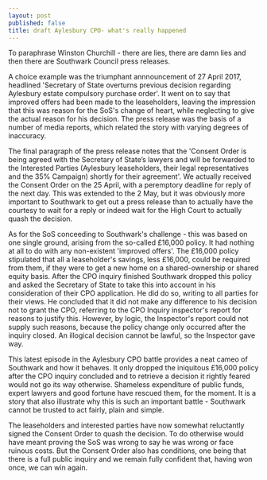 ```yaml
---
layout: post
published: false
title: draft Aylesbury CPO- what's really happened
---
```

To paraphrase Winston Churchill - there are lies, there are damn lies and then there are Southwark Council  press releases.

A choice example was the triumphant annnouncement of 27 April 2017, headlined 'Secretary of State overturns previous decision regarding Aylesbury estate compulsory purchase order'. It went on to say that improved offers had been made to the leaseholders, leaving the impression that this was reason for the  SoS's change of heart, while neglecting to give the actual reason for his decision.  The press release was the basis of a number of media reports, which related the story with varying degrees of inaccuracy.

The final paragraph of the press release notes that the 'Consent Order is being agreed with the Secretary of State’s lawyers and will be forwarded to the Interested Parties (Aylesbury leaseholders, their legal representatives and the 35% Campaign) shortly for their agreement'. We actually received the Consent Order on the 25 April, with a peremptory deadline for reply of the next day.  This was extended to the 2 May, but it was obviously more important to Southwark to get out a press release than to actually have the courtesy to wait for a reply or indeed wait for the High Court to actually quash the decision.

As for the SoS conceeding to Southwark's challenge - this was based on one single ground, arising from the so-called £16,000 policy. It had nothing at all to do with any non-existent 'improved offers'.   The £16,000 policy stipulated that all a leaseholder's savings, less £16,000, could be required from them, if they were to get a new home on a shared-ownership or shared equity basis.  After the CPO inquiry finished Southwark dropped this policy and asked the Secretary of State to take this into account in his consideration of their CPO application.  He did do so, writing to all parties for their views.  He concluded that it did not make any difference to his decision not to grant the CPO, referring to the CPO Inquiry inspector's report for reasons to justify this.  However, by logic, the Inspector's report could not supply such reasons, because the policy change only occurred after the inquiry closed.  An illogical decision cannot be lawful, so the Inspector gave way.

This latest episode in the Aylesbury CPO battle provides a neat cameo of Southwark and how it  behaves.  It only dropped the iniquitous £16,000 policy after the CPO inquiry concluded and to retrieve a decision it rightly feared would not go its way otherwise.  Shameless expenditure of public funds, expert lawyers and good fortune have rescued them, for the moment.  It is a story that also illustrate why this is such an important battle - Southwark cannot be trusted to act fairly, plain and simple.

The leaseholders and interested parties have now somewhat reluctantly signed the Consent Order to quash the decision.  To do otherwise would have meant proving the SoS was wrong to say he was wrong or face ruinous costs. But the Consent Order also has conditions, one being that there is a full public inquiry and we remain fully confident that, having won once, we can win again.









